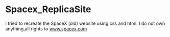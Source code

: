# Spacex_ReplicaSite
I tried to recreate the SpaceX (old) website using css and html.
I do not own anything,all rights to www.spacex.com
